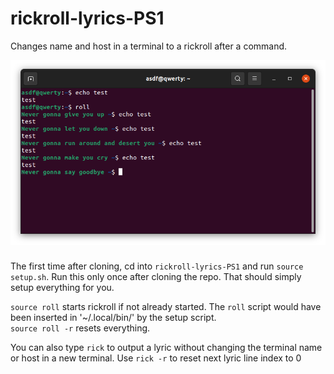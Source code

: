 # rickroll-lyrics-PS1
Changes name and host in a terminal to a rickroll after a command.

![GUI image](https://raw.githubusercontent.com/Glitchii/rickroll-lyrics-PS1/main/terminal.png)

###  
The first time after cloning, cd into `rickroll-lyrics-PS1` and  run `source setup.sh`. Run this only once after cloning the repo.
That should simply setup everything for you.

`source roll` starts rickroll if not already started. The `roll` script would have been inserted in '~/.local/bin/' by the setup script.  
`source roll -r` resets everything.

You can also type `rick` to output a lyric without changing the terminal name or host in a new terminal.
Use `rick -r` to reset next lyric line index to 0
